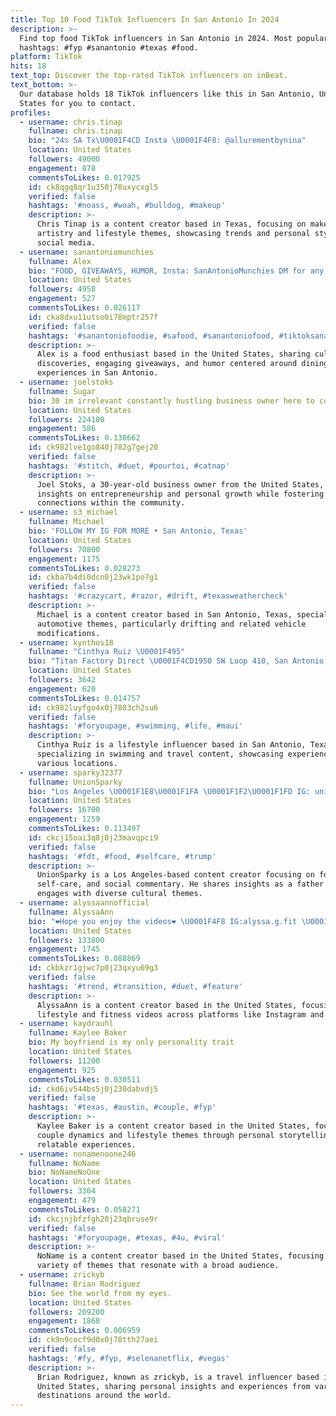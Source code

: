 ```yaml
---
title: Top 10 Food TikTok Influencers In San Antonio In 2024
description: >-
  Find top food TikTok influencers in San Antonio in 2024. Most popular
  hashtags: #fyp #sanantonio #texas #food.
platform: TikTok
hits: 18
text_top: Discover the top-rated TikTok influencers on inBeat.
text_bottom: >-
  Our database holds 18 TikTok influencers like this in San Antonio, United
  States for you to contact.
profiles:
  - username: chris.tinap
    fullname: chris.tinap
    bio: "24♋️ SA Tx\U0001F4CD Insta \U0001F4F8: @allurementbynina"
    location: United States
    followers: 49000
    engagement: 878
    commentsToLikes: 0.017925
    id: ck8qgq8qr1u350j78uxycxgl5
    verified: false
    hashtags: '#noass, #woah, #bulldog, #makeup'
    description: >-
      Chris Tinap is a content creator based in Texas, focusing on makeup
      artistry and lifestyle themes, showcasing trends and personal style on
      social media.
  - username: sanantoniomunchies
    fullname: Alex
    bio: "FOOD, GIVEAWAYS, HUMOR, Insta: SanAntonioMunchies DM for any questions \U0001F44D\U0001F3FD"
    location: United States
    followers: 4958
    engagement: 527
    commentsToLikes: 0.026117
    id: cka8dxu11utso0i78mptr257f
    verified: false
    hashtags: '#sanantoniofoodie, #safood, #sanantoniofood, #tiktoksanantonio'
    description: >-
      Alex is a food enthusiast based in the United States, sharing culinary
      discoveries, engaging giveaways, and humor centered around dining
      experiences in San Antonio.
  - username: joelstoks
    fullname: Sugar
    bio: 30 im irrelevant constantly hustling business owner here to connect
    location: United States
    followers: 224100
    engagement: 586
    commentsToLikes: 0.138662
    id: ck982lve1go840j782g7gej20
    verified: false
    hashtags: '#stitch, #duet, #pourtoi, #catnap'
    description: >-
      Joel Stoks, a 30-year-old business owner from the United States, shares
      insights on entrepreneurship and personal growth while fostering
      connections within the community.
  - username: s3_michael
    fullname: Michael
    bio: 'FOLLOW MY IG FOR MORE • San Antonio, Texas'
    location: United States
    followers: 70800
    engagement: 1175
    commentsToLikes: 0.028273
    id: ckba7b4di0dcn0j23wk1po7g1
    verified: false
    hashtags: '#crazycart, #razor, #drift, #texasweathercheck'
    description: >-
      Michael is a content creator based in San Antonio, Texas, specializing in
      automotive themes, particularly drifting and related vehicle
      modifications.
  - username: kynthos18
    fullname: "Cinthya Ruiz \U0001F495"
    bio: "Titan Factory Direct \U0001F4CD1950 SW Loop 410, San Antonio, Texas 78227 \U0001F1FA\U0001F1F8"
    location: United States
    followers: 3642
    engagement: 620
    commentsToLikes: 0.014757
    id: ck982luyfgo4x0j7883ch2su6
    verified: false
    hashtags: '#foryoupage, #swimming, #life, #maui'
    description: >-
      Cinthya Ruiz is a lifestyle influencer based in San Antonio, Texas,
      specializing in swimming and travel content, showcasing experiences in
      various locations.
  - username: sparky32377
    fullname: UnionSparky
    bio: "Los Angeles \U0001F1E8\U0001F1FA \U0001F1F2\U0001F1FD IG: union_sparky11 Father of \U0001F466 \U0001F466"
    location: United States
    followers: 16700
    engagement: 1259
    commentsToLikes: 0.113497
    id: ckcj15oai3q8j0j23mavqpci9
    verified: false
    hashtags: '#fdt, #food, #selfcare, #trump'
    description: >-
      UnionSparky is a Los Angeles-based content creator focusing on food,
      self-care, and social commentary. He shares insights as a father and
      engages with diverse cultural themes.
  - username: alyssaannofficial
    fullname: AlyssaAnn
    bio: "❤️Hope you enjoy the videos❤️ \U0001F4F8 IG:alyssa.g.fit \U0001F3A5YT: Alyssa Gomez"
    location: United States
    followers: 133800
    engagement: 1745
    commentsToLikes: 0.088869
    id: ckbkzr1gjwc7p0j23qxyu69g3
    verified: false
    hashtags: '#trend, #transition, #duet, #feature'
    description: >-
      AlyssaAnn is a content creator based in the United States, focusing on
      lifestyle and fitness videos across platforms like Instagram and YouTube.
  - username: kaydrauhl
    fullname: Kaylee Baker
    bio: My boyfriend is my only personality trait
    location: United States
    followers: 11200
    engagement: 925
    commentsToLikes: 0.030511
    id: ckd6iv544bs5j0j230dabvdj5
    verified: false
    hashtags: '#texas, #austin, #couple, #fyp'
    description: >-
      Kaylee Baker is a content creator based in the United States, focusing on
      couple dynamics and lifestyle themes through personal storytelling and
      relatable experiences.
  - username: nonamenoone246
    fullname: NoName
    bio: NoNameNoOne
    location: United States
    followers: 3364
    engagement: 479
    commentsToLikes: 0.058271
    id: ckcjnjbfzfgh20j23qbruse9r
    verified: false
    hashtags: '#foryoupage, #texas, #4u, #viral'
    description: >-
      NoName is a content creator based in the United States, focusing on a
      variety of themes that resonate with a broad audience.
  - username: zrickyb
    fullname: Brian Rodriguez
    bio: See the world from my eyes.
    location: United States
    followers: 209200
    engagement: 1868
    commentsToLikes: 0.006959
    id: ck9n9cocf9d0x0j78tth27aei
    verified: false
    hashtags: '#fy, #fyp, #selenanetflix, #vegas'
    description: >-
      Brian Rodriguez, known as zrickyb, is a travel influencer based in the
      United States, sharing personal insights and experiences from various
      destinations around the world.
---
```


